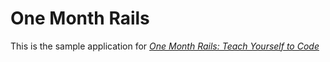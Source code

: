 # One Month Rails

This is the sample application for
[*One Month Rails: Teach Yourself to Code*](http://onemonthrails.com)